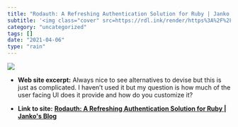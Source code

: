 ```yaml
---
title: "Rodauth: A Refreshing Authentication Solution for Ruby | Janko's Blog"
subtitle: '<img class="cover" src=https://rdl.ink/render/https%3A%2F%2Fjanko.io%2Frodauth-a-refreshing-authenti...'
category: "uncategorized"
tags: []
date: "2021-04-06"
type: "rain"
---
```

<img class="cover" src=https://rdl.ink/render/https%3A%2F%2Fjanko.io%2Frodauth-a-refreshing-authentication-solution-for-ruby>



* **Web site excerpt:** Always nice to see alternatives to devise but this is just as complicated. I haven’t used it but my question is how much of the user facing UI does it provide and how do you customize it?

* **Link to site:** **[Rodauth: A Refreshing Authentication Solution for Ruby | Janko's Blog](https://janko.io/rodauth-a-refreshing-authentication-solution-for-ruby)**